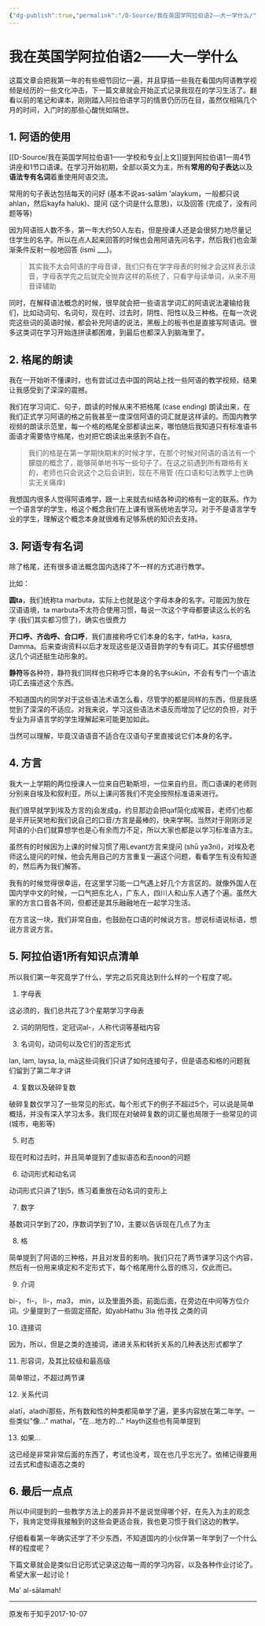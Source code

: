 ```yaml
---
{"dg-publish":true,"permalink":"/D-Source/我在英国学阿拉伯语2——大一学什么/","created":"2024-01-28T21:22:26.830+08:00"}
---
```


# 我在英国学阿拉伯语2——大一学什么

这篇文章会把我第一年的有些细节回忆一遍，并且穿插一些我在看国内阿语教学视频是经历的一些文化冲击，下一篇文章就会开始正式记录我现在的学习生活了。翻看以前的笔记和课本，刚刚踏入阿拉伯语学习的情景仍历历在目，虽然仅相隔几个月的时间，入门时的那些心酸恍如隔世。

  
## 1. 阿语的使用

[[D-Source/我在英国学阿拉伯语1——学校和专业\|上文]]提到阿拉伯语1一周4节讲座和1节口语课。在学习开始初期，全部以英文为主，所有**常用的句子表达**以及**语法专有名词**着重使用阿语交流。

  

常用的句子表达包括每天的问好 (基本不说as-salām 'alaykum，一般都只说ahlan，然后kayfa haluk)、提问 (这个词是什么意思)，以及回答 (完成了，没有问题等等)

  

因为阿语班人数不多，第一年大约50人左右，但是授课人还是会很努力地尽量记住学生的名字。所以在点人起来回答的时候也会用阿语先问名字，然后我们也会渐渐条件反射一般地回答 (ismī ___)。

  

> 其实我不太会阿语的字母音译，我们只有在学字母表的时候才会这样表示读音，字母表学完之后就完全抛弃这样的系统了，只看字母读单词，从来不用音译辅助

  

同时，在解释语法概念的时候，很早就会把一些语言学词汇的阿语说法灌输给我们，比如动词句、名词句，现在时、过去时，阴性、阳性以及三种格。在每一次说完这些词的英语时候，都会补充阿语的说法，黑板上的板书也是直接写阿语词。很多这类词在学习开始连拼读都困难，到最后也都深入到脑海里了。

  

## 2. 格尾的朗读

我在一开始听不懂课时，也有尝试过去中国的网站上找一些阿语的教学视频，结果让我感受到了深深的震撼。

  

我们在学习词汇、句子，朗读的时候从来不把格尾 (case ending) 朗读出来，在我们正式学习阿语的格之前我甚至一度深信阿语的词汇就是这样读的。而国内教学视频的朗读示范里，每一个格的格尾全部都读出来，哪怕随后我知道只有标准语书面语才需要恪守格尾，也对把它朗读出来感到不自在。

  

> 我们的格是在第一学期快期末的时候才学，在那个时候对阿语的语法有一个朦胧的概念了，能够简单地书写一些句子了。在这之前遇到所有跟格有关的，老师也只会说这个之后会讲到，现在不用管 (在口语和句法教学上也确实无关痛痒)

  

我想国内很多人觉得阿语难学，跟一上来就去纠结各种词的格有一定的联系。作为一个语言学的学生，格这个概念我们在上课有很系统地去学习。对于不是语言学专业的学生，理解这个概念本身就很难有足够系统的知识去支持。

  

## 3. 阿语专有名词

除了格尾，还有很多语法概念国内选择了不一样的方式进行教学。

  

比如：

**圆ta**，我们统称ta marbuta，实际上也就是这个字母本身的名字。可能因为放在汉语语境，ta marbuta不太符合使用习惯，每说一次这个字母都要读这么长的名字 (我们其实都习惯了)，确实也很费力

  

**开口呼、齐齿呼、合口呼**，我们直接称呼它们本身的名字，fatHa，kasra, Damma。后来查询资料以后才发现这些是汉语音韵学的专有词汇。其实仔细想想这几个词还挺生动形象的。

  

**静符**等各种符，静符我们同样也只称呼它本身的名字sukūn，不会有专门一个语法词汇去描述这个东西。

  

不知道国内的同学对于这些语法术语怎么看，尽管学的都是同样的东西，但是我感觉到了深深的不适应。对我来说，学习这些语法术语反而增加了记忆的负担，对于专业为非语言学的学生理解起来可能更加如此。

  

当然可以理解，毕竟汉语语音不适合在汉语句子里直接说它们本身的名字。

  

## 4. 方言

我大一上学期的两位授课人一位来自巴勒斯坦，一位来自约旦。而口语课的老师则分别来自埃及和叙利亚。所以上课问答我们不完全按照标准语来进行。

  

我们很早就学到埃及方言的j会发成g，约旦那边会把qaf简化成喉音，老师们也都是半开玩笑地和我们说自己的口音/方言是最棒的，快来学啊。当然对于刚刚涉足阿语的小白们就算想学也是心有余而力不足，所以大家也都是以学习标准语为主。

  

虽然有的时候因为上课的时候习惯了用Levant方言来提问 (shū ya3ni)，对埃及老师这么提问的时候，他会先用自己的方言重复一遍这个问题，看看学生有没有知道的，然后再为我们解答。

  

我有的时候觉得很幸运，在这里学习能一口气遇上好几个方言区的。就像外国人在国内学中文的时候，一口气把东北人，广东人，四川人和山东人遇了个遍。虽然大家的方言口音各不同，但都还是其乐融融地在一起学习生活。

  

在方言这一块，我们非常自由，也鼓励在口语的时候说方言。想说标语说标语，想说方言说方言。

  

## 5. 阿拉伯语1所有知识点清单

所以我们第一年究竟学了什么，学完之后究竟达到什么样的一个程度了呢。

  

1) 字母表

这必须的，我们总共花了3个星期学习字母表

  

2) 词的阴阳性，定冠词al-，人称代词等基础内容

  

3) 名词句，动词句以及它们的否定形式

lan, lam, laysa, la, mā这些词我们只讲了如何连接句子，但是语态和格的问题我们留到了第二年才讲

  

4) 复数以及破碎复数

破碎复数仅学习了一些常见的形式，每个形式下的例子不超过5个，可以说是简单概括，并没有深入学习太多。我们现在对破碎复数的词汇量也局限于一些常见的词 (城市，电影等)

  

5) 时态

现在时和过去时，并且简单提到了虚拟语态和去noon的问题

  

6) 动词形式和动名词

动词形式只讲了1到5，练习着重放在动名词的变形上

  

7) 数字

基数词只学到了20，序数词学到了10，主要以告诉现在几点了为主

  

8) 格

简单提到了阿语的三种格，并且对发音的影响。我们只花了两节课学习这个内容，然后有一份用来填定和不定形式下，每个格尾用什么音的练习，仅此而已。

  

9) 介词

bi-， fi-， li-，ma3， min，以及里面外面，前面后面，在旁边在中间等方位介词。少量提到了一些固定搭配，如yabHathu 3la 他寻找 之类的词

  

10) 连接词

因为，所以，但是之类的连接词，递进关系和转折关系的几种表达形式都学了

  

11) 形容词，及其比较级和最高级

简单带过，不超过两节课

  

12) 关系代词

alatī，aladhī那些，所有数和性的种类都简单学了遍，更多内容放在第二年学。一些类似"像..." mathal，"在...地方的..." Hayth这些也有简单提到

  

13) 如果...

这已经是非常非常后面的东西了，考试也没考，现在也几乎忘光了。依稀记得要用过去式和虚拟语态之类的

  

## 6. 最后一点点

所以中间提到的一些教学方法上的差异并不是说觉得哪个好，在先入为主的观念下，我肯定觉得我接触到的这些会更适合我，我也更习惯于我们这边的教学。

  

仔细看看第一年确实还学了不少东西，不知道国内的小伙伴第一年学到了一个什么样的程度呢？

  

下篇文章就会是类似日记形式记录这边每一周的学习内容，以及各种作业讨论了。希望大家一起讨论！

  

Ma' al-sālamah!

---
原发布于知乎2017-10-07
